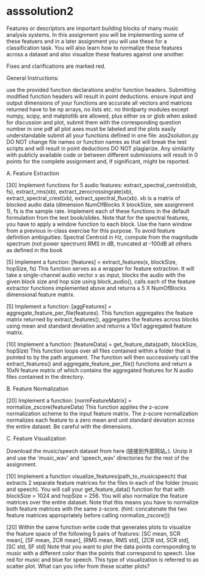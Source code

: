 # asssolution2

Features or descriptors are important building blocks of many music analysis systems. In this assignment you will be implementing some of these featuers and in a later assignment you will use these for a classification task. You will also learn how to normalize these features across a dataset and also visualize these features against one another.

Fixes and clarifications are marked red.

General Instructions:

use the provided function declarations and/or function headers. Submitting modified function headers will result in point deductions.
ensure input and output dimensions of your functions are accurate
all vectors and matrices returned have to be np arrays, no lists etc.
no thirdparty modules except numpy, scipy, and matplotlib are allowed, plus either os or glob
when asked for discussion and plot, submit them with the corresponding question number in one pdf
all plot axes must be labeled and the plots easily understandable
submit all your functions defined in one file: ass2solution.py
DO NOT change file names or function names as that will break the test scripts and will result in point deductions
DO NOT plagiarize. Any similarity with publicly available code or between different submissions will result in 0 points for the complete assignment and, if significant, might be reported.


A. Feature Extraction 

[30] Implement functions for 5 audio features: extract_spectral_centroid(xb, fs), extract_rms(xb), extract_zerocrossingrate(xb), extract_spectral_crest(xb), extract_spectral_flux(xb). xb is a matrix of blocked audio data (dimension NumOfBlocks X blockSize, see assignment 1), fs is the sample rate. Implement each of these functions in the default formulation from the text book/slides. Note that for the spectral features, you have to apply a window function to each block. Use the hann window from a previous in-class exercise for this purpose. To avoid feature definition ambiguities:
Spectral Centroid in Hz, compute from the magnitude spectrum (not power spectrum)
RMS in dB, truncated at -100dB
all others as defined in the book

[5] Implement a function: [features] = extract_features(x, blockSize, hopSize, fs) This function serves as a wrapper for feature extraction. It will take a single-channel audio vector x as input, blocks the audio with the given block size and hop size using block_audio(), calls each of the feature extractor functions implemented above and returns a 5 X NumOfBlocks dimensional feature matrix.

[5] Implement a function: [aggFeatures] = aggregate_feature_per_file(features). This function aggregates the feature matrix returned by extract_features(), aggregates the features across blocks using mean and standard deviation and returns a  10x1 aggregated feature matrix.

[10] Implement a  function: [featureData] = get_feature_data(path, blockSize, hopSize) This function loops over all files contained within a folder that is pointed to by the path argument. The function will then successively call the extract_features() and aggregate_feature_per_file() functions and return a 10xN feature matrix of which contains the aggregated features for N audio files contained in the directory.


B. Feature Normalization

[20] Implement a  function: [normFeatureMatrix] = normalize_zscore(featureData) This function applies the z-score normalization scheme to the input feature matrix. The z-score normalization normalizes each feature to a zero mean and unit standard deviation across the entire dataset. Be careful with the dimensions.


C. Feature Visualization

Download the music/speech dataset from here (链接到外部网站。). Unzip it and use the 'music_wav' and 'speech_wav' directories for the rest of the assignment.

[10] Implement a function visualize_features(path_to_musicspeech) that extracts 2 separate feature matrices for the files in each of the folder (music and speech). You will call your get_feature_data() function for that with blockSize = 1024 and hopSize = 256. You will also normalize the feature matrices over the entire dataset. Note that this means you have to normalize both feature matrices with the same z-score. (hint: concatenate the two feature matrices appropriately before calling normalize_zscore())

[20] Within the same function write code that generates plots to visualize the feature space of the following 5 pairs of features: [SC mean, SCR mean], [SF mean, ZCR mean], [RMS mean, RMS std], [ZCR std, SCR std], [SC std, SF std] Note that you want to plot the data points corresponding to music with a different color than the points that correspond to speech. Use red for music and blue for speech. This type of visualization is referred to as scatter plot. What can you infer from these scatter plots?
 
